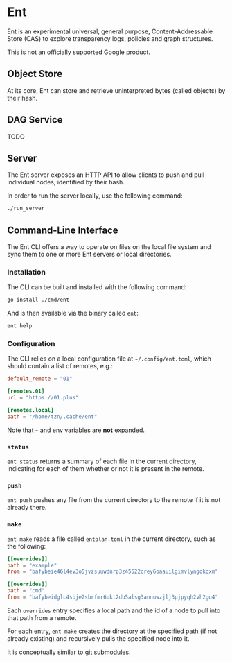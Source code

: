 # Ent

Ent is an experimental universal, general purpose, Content-Addressable Store (CAS) to explore transparency logs, policies and graph structures.

This is not an officially supported Google product.

## Object Store

At its core, Ent can store and retrieve uninterpreted bytes (called objects) by their hash.

## DAG Service

TODO

## Server

The Ent server exposes an HTTP API to allow clients to push and pull individual nodes, identified by their hash.

In order to run the server locally, use the following command:

```bash
./run_server
```

## Command-Line Interface

The Ent CLI offers a way to operate on files on the local file system and sync them to one or more Ent servers or local directories.

### Installation

The CLI can be built and installed with the following command:

```bash
go install ./cmd/ent
```

And is then available via the binary called `ent`:

```bash
ent help
```

### Configuration

The CLI relies on a local configuration file at `~/.config/ent.toml`, which should contain a list of remotes, e.g.:

```toml
default_remote = "01"

[remotes.01]
url = "https://01.plus"

[remotes.local]
path = "/home/tzn/.cache/ent"
```

Note that `~` and env variables are **not** expanded.

### `status`

`ent status` returns a summary of each file in the current directory, indicating
for each of them whether or not it is present in the remote.

### `push`

`ent push` pushes any file from the current directory to the remote if it is not
already there.

### `make`

`ent make` reads a file called `entplan.toml` in the current directory, such as
the following:

```toml
[[overrides]]
path = "example"
from = "bafybeie46l4ev3o5jvzsuuwdnrp3z45522crey6oaauilgimvlyngokoxm"

[[overrides]]
path = "cmd"
from = "bafybeidglc4sbje2sbrfmr6ukt2db5alsg3annuwzjlj3pjpyqh2vh2go4"
```

Each `overrides` entry specifies a local path and the id of a node to pull into
that path from a remote.

For each entry, `ent make` creates the directory at the specified path (if not
already existing) and recursively pulls the specified node into it.

It is conceptually similar to
[git submodules](https://git-scm.com/book/en/v2/Git-Tools-Submodules).
